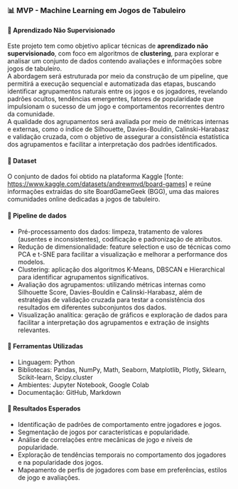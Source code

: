 ### 📊 MVP - Machine Learning em Jogos de Tabuleiro  

#### 🎲 Aprendizado Não Supervisionado
Este projeto tem como objetivo aplicar técnicas de **aprendizado não supervisionado**, com foco em algoritmos de **clustering**, para explorar e analisar um conjunto de dados contendo avaliações e informações sobre jogos de tabuleiro.  
A abordagem será estruturada por meio da construção de um pipeline, que permitirá a execução sequencial e automatizada das etapas, buscando identificar agrupamentos naturais entre os jogos e os jogadores, revelando padrões ocultos, tendências emergentes, fatores de popularidade que impulsionam o sucesso de um jogo e comportamentos recorrentes dentro da comunidade.  
A qualidade dos agrupamentos será avaliada por meio de métricas internas e externas, como o índice de Silhouette, Davies-Bouldin, Calinski-Harabasz e validação cruzada, com o objetivo de assegurar a consistência estatística dos agrupamentos e facilitar a interpretação dos padrões identificados.  

#### 🧩 Dataset
O conjunto de dados foi obtido na plataforma Kaggle [fonte: https://www.kaggle.com/datasets/andrewmvd/board-games] e reúne informações extraídas do site BoardGameGeek (BGG), uma das maiores comunidades online dedicadas a jogos de tabuleiro.

#### 📌 Pipeline de dados
- Pré-processamento dos dados: limpeza, tratamento de valores (ausentes e inconsistentes), codificação e padronização de atributos.
- Redução de dimensionalidade: feature selection e uso de técnicas como PCA e t-SNE para facilitar a visualização e melhorar a performance dos modelos.    
- Clustering: aplicação dos algoritmos K-Means, DBSCAN e Hierarchical para identificar agrupamentos significativos.  
- Avaliação dos agrupamentos: utilizando métricas internas como Silhouette Score, Davies-Bouldin e Calinski-Harabasz, além de estratégias de validação cruzada para testar a consistência dos resultados em diferentes subconjuntos dos dados.  
- Visualização analítica: geração de gráficos e exploração de dados para facilitar a interpretação dos agrupamentos e extração de insights relevantes.

#### 💼 Ferramentas Utilizadas  
- Linguagem: Python  
- Bibliotecas: Pandas, NumPy, Math, Seaborn, Matplotlib, Plotly, Sklearn, Scikit-learn, Scipy.cluster  
- Ambientes: Jupyter Notebook, Google Colab  
- Documentação: GitHub, Markdown  

#### 🚀 Resultados Esperados  
- Identificação de padrões de comportamento entre jogadores e jogos.  
- Segmentação de jogos por características e popularidade.  
- Análise de correlações entre mecânicas de jogo e níveis de popularidade.
- Exploração de tendências temporais no comportamento dos jogadores e na popularidade dos jogos.
- Mapeamento de perfis de jogadores com base em preferências, estilos de jogo e avaliações.  
